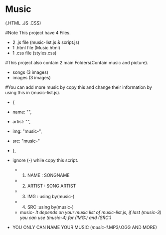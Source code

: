 # Music
(.HTML .JS .CSS)

#Note
This project have 4 Files.
  - 2 .js file (music-list.js & script.js)
  - 1 .html file (Music.html)
  - 1 .css file (styles.css)
  
#This project also contain 2 main Folders(Contain music and picture).
  - songs (3 images)
  - images (3 images)

#You can add more music by copy this and change their information by using this in (music-list.js).

   -   {
   -  name: "",
   -  artist: "",
   -  img: "music-",
   -  src: "music-"
  - },

- ignore (*-*) while copy this script.
  
  - 1. NAME : SONGNAME
  - 2. ARTIST : SONG ARTIST
  - 3. IMG : using by(music-)
  - 4. SRC :using by(music-)
  - music- *It depends on your music list of music-list.js, if last (music-3) you can use (music-4) for (IMG:) and (SRC:)*

 - YOU ONLY CAN NAME YOUR MUSIC (*music-1*.MP3/.OGG AND MORE)
